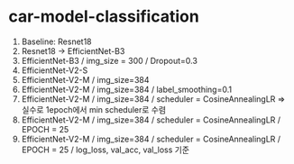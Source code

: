 # car-model-classification

1. Baseline: Resnet18
2. Resnet18 -> EfficientNet-B3
3. EfficientNet-B3 / img_size = 300 / Dropout=0.3
4. EfficientNet-V2-S
5. EfficientNet-V2-M / img_size=384
6. EfficientNet-V2-M / img_size=384 / label_smoothing=0.1
7. EfficientNet-V2-M / img_size=384 / scheduler = CosineAnnealingLR => 실수로 1epoch에서 min scheduler로 수렴
8. EfficientNet-V2-M / img_size=384 / scheduler = CosineAnnealingLR / EPOCH = 25
9. EfficientNet-V2-M / img_size=384 / scheduler = CosineAnnealingLR / EPOCH = 25 / log_loss, val_acc, val_loss 기준
